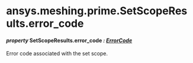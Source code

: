 <a id="ansys-meshing-prime-setscoperesults-error-code"></a>

# ansys.meshing.prime.SetScopeResults.error_code

<a id="ansys.meshing.prime.SetScopeResults.error_code"></a>

#### *property* SetScopeResults.error_code *: [ErrorCode](ansys.meshing.prime.ErrorCode.md#ansys.meshing.prime.ErrorCode)*

Error code associated with the set scope.

<!-- !! processed by numpydoc !! -->

